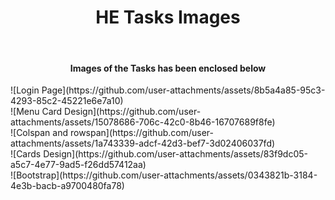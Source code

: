 <h1 align="center">HE Tasks Images</h1> <br/>
<h4 align="center">Images of the Tasks has been enclosed below</h4>
![Login Page](https://github.com/user-attachments/assets/8b5a4a85-95c3-4293-85c2-45221e6e7a10) <br/>
![Menu Card Design](https://github.com/user-attachments/assets/15078686-706c-42c0-8b46-16707689f8fe) <br/>
![Colspan and rowspan](https://github.com/user-attachments/assets/1a743339-adcf-42d3-bef7-3d02406037fd) <br/>
![Cards Design](https://github.com/user-attachments/assets/83f9dc05-a5c7-4e77-9ad5-f26dd57412aa) <br/>
![Bootstrap](https://github.com/user-attachments/assets/0343821b-3184-4e3b-bacb-a9700480fa78) <br/>

